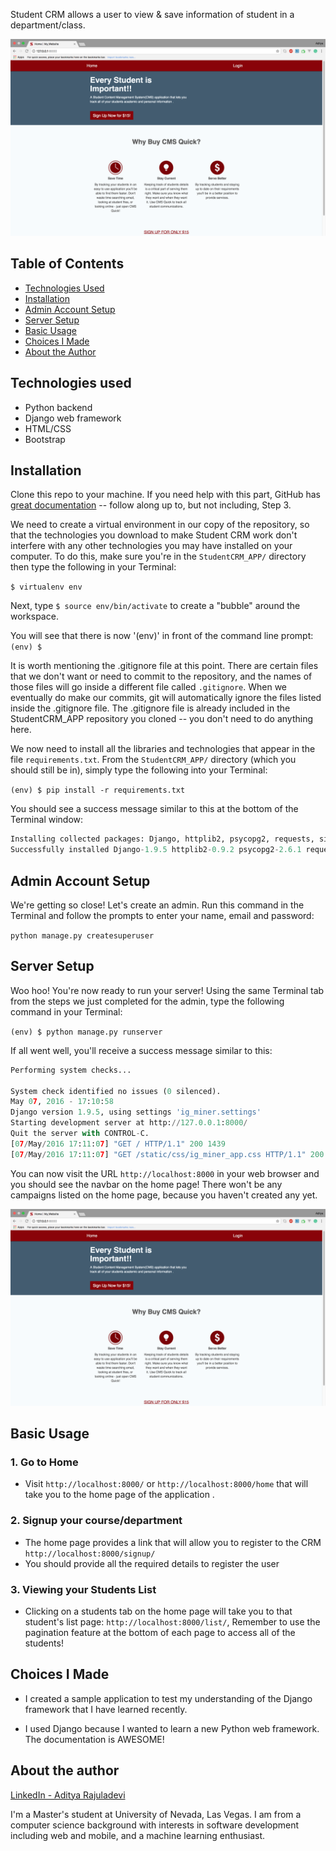 Student CRM allows a user to view & save information of student in a department/class.

![Student_CRM Home](/static/studentcrm_home.png) 

Table of Contents
----------
- [Technologies Used](https://github.com/AdityaRajuladevi/StudentCRM_APP#technologies-used)
- [Installation](https://github.com/AdityaRajuladevi/StudentCRM_APP#installation)
- [Admin Account Setup](https://github.com/AdityaRajuladevi/StudentCRM_APP#admin-account-setup)
- [Server Setup](https://github.com/AdityaRajuladevi/StudentCRM_APP#server-setup)
- [Basic Usage](https://github.com/AdityaRajuladevi/StudentCRM_APP#basic-usage)
- [Choices I Made](https://github.com/AdityaRajuladevi/StudentCRM_APP#choices-i-made)
- [About the Author](https://github.com/AdityaRajuladevi/StudentCRM_APP#about-the-author)


Technologies used
----------
- Python backend
- Django web framework
- HTML/CSS
- Bootstrap

Installation
-----------
Clone this repo to your machine. If you need help with this part, GitHub has [great documentation](https://help.github.com/articles/fork-a-repo/) -- follow along up to, but not including, Step 3.

We need to create a virtual environment in our copy of the repository, so that the technologies you download to make Student CRM work don't interfere with any other technologies you may have installed on your computer. To do this, make sure you're in the ` StudentCRM_APP/ ` directory then type the following in your Terminal:

` $ virtualenv env `

Next, type ` $ source env/bin/activate ` to create a "bubble" around the workspace.

You will see that there is now '(env)' in front of the command line prompt: ` (env) $ `

It is worth mentioning the .gitignore file at this point. There are certain files that we don't want or need to commit to the repository, and the names of those files will go inside a different file called ` .gitignore `. When we eventually do make our commits, git will automatically ignore the files listed inside the .gitignore file. The .gitignore file is already included in the StudentCRM_APP repository you cloned -- you don't need to do anything here.

We now need to install all the libraries and technologies that appear in the file ` requirements.txt `. From the ` StudentCRM_APP/ ` directory (which you should still be in), simply type the following into your Terminal:

` (env) $ pip install -r requirements.txt `

You should see a success message similar to this at the bottom of the Terminal window:

``` python
Installing collected packages: Django, httplib2, psycopg2, requests, simplejson
Successfully installed Django-1.9.5 httplib2-0.9.2 psycopg2-2.6.1 requests-2.10.0 simplejson-3.8.2
```

Admin Account Setup
-----------
We're getting so close! Let's create an admin. Run this command in the Terminal and follow the prompts to enter your name, email and password:

` python manage.py createsuperuser `


Server Setup
-----------
Woo hoo! You're now ready to run your server! Using the same Terminal tab from the steps we just completed for the admin, type the following command in your Terminal:

` (env) $ python manage.py runserver `

If all went well, you'll receive a success message similar to this:

``` python
Performing system checks...

System check identified no issues (0 silenced).
May 07, 2016 - 17:10:58
Django version 1.9.5, using settings 'ig_miner.settings'
Starting development server at http://127.0.0.1:8000/
Quit the server with CONTROL-C.
[07/May/2016 17:11:07] "GET / HTTP/1.1" 200 1439
[07/May/2016 17:11:07] "GET /static/css/ig_miner_app.css HTTP/1.1" 200 682
```

You can now visit the URL ` http://localhost:8000 ` in your web browser and you should see the navbar on the home page! There won't be any campaigns listed on the home page, because you haven't created any yet.

![Student CRM Homepage](/static/studentcrm_home.png)


Basic Usage
-----------
### 1. Go to Home
* Visit ` http://localhost:8000/ ` or ` http://localhost:8000/home ` that will take you to the home page of the application .

### 2. Signup your course/department
* The home page provides a link that will allow you to register to the CRM ` http://localhost:8000/signup/ `
* You should provide all the required details to register the user

### 3. Viewing your Students List
* Clicking on a students tab on the home page will take you to that student's list page: ` http://localhost:8000/list/ `,  Remember to use the pagination feature at the bottom of each page to access all of the students!


Choices I Made
-----------

- I created a sample application to test my understanding of the Django framework that I have learned recently. 

- I used Django because I wanted to learn a new Python web framework. The documentation is AWESOME!


About the author
-----------
[LinkedIn - Aditya Rajuladevi](https://www.linkedin.com/in/aditya-rajuladevi-56244868/ "Aditya Rajuladevi's LinkedIn profile")

I'm a Master's student at University of Nevada, Las Vegas. I am from a computer science background with interests in software development including web and mobile, and a machine learning enthusiast. 
